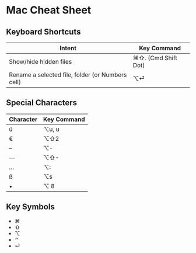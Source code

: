 # Mac Cheat Sheet

## Keyboard Shortcuts

| Intent | Key Command |
| --------- | ----------- |
| Show/hide hidden files | ⌘⇧. (Cmd Shift Dot) |
| Rename a selected file, folder (or Numbers cell) | ⌥⏎ |

## Special Characters

| Character | Key Command |
| --------- | ----------- |
| ü         | ⌥u, u       |
| €         | ⌥⇧2         |
| –         | ⌥-          |
| —         | ⌥⇧-         |
| …         | ⌥:          |
| ß         | ⌥s          |
| •         | ⌥ 8         |

## Key Symbols

* ⌘
* ⇧
* ⌥
* ⌃
* ⏎